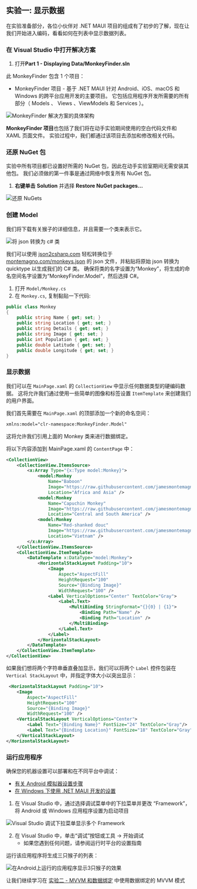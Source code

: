 ## 实验一: 显示数据

在实验准备部分，各位小伙伴对 .NET MAUI 项目的组成有了初步的了解，现在让我们开始进入编码，看看如何在列表中显示数据列表。

### 在 Visual Studio 中打开解决方案

1. 打开**Part 1 - Displaying Data/MonkeyFinder.sln**

此 MonkeyFinder 包含 1 个项目：

* MonkeyFinder 项目 - 基于 .NET MAUI 针对 Android、iOS、macOS 和 Windows 的跨平台应用开发的主要项目。 它包括应用程序开发所需要的所有部分（ Models 、 Views 、ViewModels 和 Services ）。

![MonkeyFinder 解决方案的具体架构](../Art/Solution.PNG)

**MonkeyFinder 项目**也包括了我们将在动手实验期间使用的空白代码文件和 XAML 页面文件。 实验过程中，我们都通过该项目去添加和修改相关代码。

### 还原 NuGet 包

实验中所有项目都已设置好所需的 NuGet 包，因此在动手实验室期间无需安装其他包。 我们必须做的第一件事是通过网络中恢复所有 NuGet 包。

1. **右键单击** **Solution** 并选择 **Restore NuGet packages...**

![还原 NuGets](../Art/RestoreNuGets.PNG)

### 创建 Model

我们将下载有关猴子的详细信息，并且需要一个类来表示它。

![将 json 转换为 c# 类](../Art/Convert.PNG)

我们可以使用 [json2csharp.com](https://json2csharp.com) 轻松转换位于 [montemagno.com/monkeys.json](https://montemagno.com/monkeys.json) 的 json 文件，并粘贴将原始 json 转换为 quicktype 以生成我们的 C# 类。 确保将类的名字设置为“Monkey”，将生成的命名空间名字设置为“MonkeyFinder.Model”，然后选择 C#。

1. 打开 `Model/Monkey.cs`
2. 在 `Monkey.cs`, 复制黏贴一下代码:

```csharp
public class Monkey
{        
    public string Name { get; set; } 
    public string Location { get; set; } 
    public string Details { get; set; } 
    public string Image { get; set; } 
    public int Population { get; set; } 
    public double Latitude { get; set; } 
    public double Longitude { get; set; } 
}
```

### 显示数据

我们可以在 `MainPage.xaml` 的 `CollectionView` 中显示任何数据类型的硬编码数据。 这将允许我们通过使用一些简单的图像和标签设置 `ItemTemplate` 来创建我们的用户界面。

我们首先需要在 `MainPage.xaml` 的顶部添加一个新的命名空间：

```xml
xmlns:model="clr-namespace:MonkeyFinder.Model"
```

这将允许我们引用上面的 Monkey 类来进行数据绑定。

将以下内容添加到 MainPage.xaml 的 `ContentPage` 中：


```xml
<CollectionView>
    <CollectionView.ItemsSource>
        <x:Array Type="{x:Type model:Monkey}">
            <model:Monkey
                Name="Baboon"
                Image="https://raw.githubusercontent.com/jamesmontemagno/app-monkeys/master/baboon.jpg"
                Location="Africa and Asia" />
            <model:Monkey
                Name="Capuchin Monkey"
                Image="https://raw.githubusercontent.com/jamesmontemagno/app-monkeys/master/capuchin.jpg"
                Location="Central and South America" />
            <model:Monkey
                Name="Red-shanked douc"
                Image="https://raw.githubusercontent.com/jamesmontemagno/app-monkeys/master/douc.jpg"
                Location="Vietnam" />
        </x:Array>
    </CollectionView.ItemsSource>
    <CollectionView.ItemTemplate>
        <DataTemplate x:DataType="model:Monkey">
            <HorizontalStackLayout Padding="10">
                <Image
                    Aspect="AspectFill"
                    HeightRequest="100"
                    Source="{Binding Image}"
                    WidthRequest="100" />
                <Label VerticalOptions="Center" TextColor="Gray">
                    <Label.Text>
                        <MultiBinding StringFormat="{}{0} | {1}">
                            <Binding Path="Name" />
                            <Binding Path="Location" />
                        </MultiBinding>
                    </Label.Text>
                </Label>
            </HorizontalStackLayout>
        </DataTemplate>
    </CollectionView.ItemTemplate>
</CollectionView>
```

如果我们想将两个字符串垂直叠加显示，我们可以将两个 `Label` 控件包装在 `Vertical StackLayout` 中，并指定字体大小以突出显示：

```xml
 <HorizontalStackLayout Padding="10">
    <Image
        Aspect="AspectFill"
        HeightRequest="100"
        Source="{Binding Image}"
        WidthRequest="100" />
    <VerticalStackLayout VerticalOptions="Center">
        <Label Text="{Binding Name}" FontSize="24" TextColor="Gray"/>
        <Label Text="{Binding Location}" FontSize="18" TextColor="Gray"/>
    </VerticalStackLayout>
</HorizontalStackLayout>
```

### 运行应用程序

确保您的机器设置可以部署和在不同平台中调试：

* [有关 Android 模拟器设置步骤](https://docs.microsoft.com/dotnet/maui/android/emulator/device-manager)
* [在 Windows 下使用 .NET MAUI 开发的设置](https://docs.microsoft.com/dotnet/maui/windows/setup)

1. 在 Visual Studio 中，通过选择调试菜单中的下拉菜单并更改 “Framework”，将 Android 或 Windows 应用程序设置为启动项目

![Visual Studio 调试下拉菜单显示多个 Framework ](../Art/SelectFramework.png)

2. 在 Visual Studio 中，单击“调试”按钮或工具 -> 开始调试
     - 如果您遇到任何问题，请参阅运行时平台的设置指南

运行该应用程序将生成三只猴子的列表：

![在Android上运行的应用程序显示3只猴子的效果](../Art/CodedMonkeys.png)

让我们继续学习在 [实验二 - MVVM 和数据绑定](../Part%202%20-%20MVVM/README.zh-cn.md) 中使用数据绑定的 MVVM 模式
